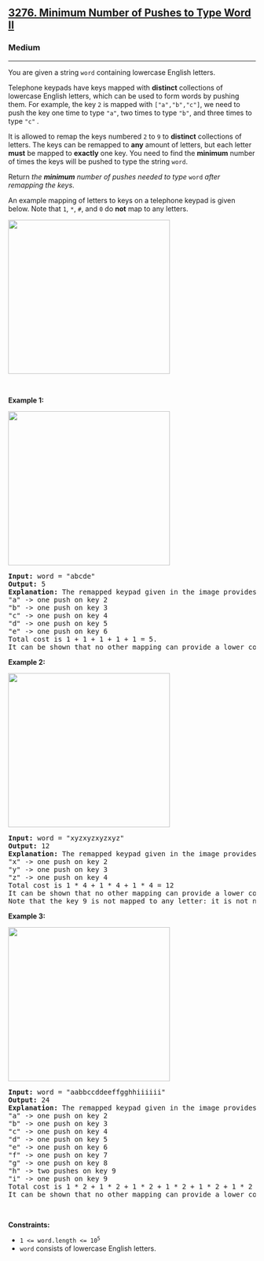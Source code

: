 <h2><a href="https://leetcode.com/problems/minimum-number-of-pushes-to-type-word-ii/description/?envType=daily-question&envId=2024-08-06">3276. Minimum Number of Pushes to Type Word II</a></h2><h3>Medium</h3><hr><p>You are given a string <code>word</code> containing lowercase English letters.</p>

<p>Telephone keypads have keys mapped with <strong>distinct</strong> collections of lowercase English letters, which can be used to form words by pushing them. For example, the key <code>2</code> is mapped with <code>[&quot;a&quot;,&quot;b&quot;,&quot;c&quot;]</code>, we need to push the key one time to type <code>&quot;a&quot;</code>, two times to type <code>&quot;b&quot;</code>, and three times to type <code>&quot;c&quot;</code> <em>.</em></p>

<p>It is allowed to remap the keys numbered <code>2</code> to <code>9</code> to <strong>distinct</strong> collections of letters. The keys can be remapped to <strong>any</strong> amount of letters, but each letter <strong>must</strong> be mapped to <strong>exactly</strong> one key. You need to find the <strong>minimum</strong> number of times the keys will be pushed to type the string <code>word</code>.</p>

<p>Return <em>the <strong>minimum</strong> number of pushes needed to type </em><code>word</code> <em>after remapping the keys</em>.</p>

<p>An example mapping of letters to keys on a telephone keypad is given below. Note that <code>1</code>, <code>*</code>, <code>#</code>, and <code>0</code> do <strong>not</strong> map to any letters.</p>
<img alt="" src="https://assets.leetcode.com/uploads/2023/12/26/keypaddesc.png" style="width: 329px; height: 313px;" />
<p>&nbsp;</p>
<p><strong class="example">Example 1:</strong></p>
<img alt="" src="https://assets.leetcode.com/uploads/2023/12/26/keypadv1e1.png" style="width: 329px; height: 313px;" />
<pre>
<strong>Input:</strong> word = &quot;abcde&quot;
<strong>Output:</strong> 5
<strong>Explanation:</strong> The remapped keypad given in the image provides the minimum cost.
&quot;a&quot; -&gt; one push on key 2
&quot;b&quot; -&gt; one push on key 3
&quot;c&quot; -&gt; one push on key 4
&quot;d&quot; -&gt; one push on key 5
&quot;e&quot; -&gt; one push on key 6
Total cost is 1 + 1 + 1 + 1 + 1 = 5.
It can be shown that no other mapping can provide a lower cost.
</pre>

<p><strong class="example">Example 2:</strong></p>
<img alt="" src="https://assets.leetcode.com/uploads/2024/08/20/edited.png" style="width: 329px; height: 313px;" />
<pre>
<strong>Input:</strong> word = &quot;xyzxyzxyzxyz&quot;
<strong>Output:</strong> 12
<strong>Explanation:</strong> The remapped keypad given in the image provides the minimum cost.
&quot;x&quot; -&gt; one push on key 2
&quot;y&quot; -&gt; one push on key 3
&quot;z&quot; -&gt; one push on key 4
Total cost is 1 * 4 + 1 * 4 + 1 * 4 = 12
It can be shown that no other mapping can provide a lower cost.
Note that the key 9 is not mapped to any letter: it is not necessary to map letters to every key, but to map all the letters.
</pre>

<p><strong class="example">Example 3:</strong></p>
<img alt="" src="https://assets.leetcode.com/uploads/2023/12/27/keypadv2.png" style="width: 329px; height: 313px;" />
<pre>
<strong>Input:</strong> word = &quot;aabbccddeeffgghhiiiiii&quot;
<strong>Output:</strong> 24
<strong>Explanation:</strong> The remapped keypad given in the image provides the minimum cost.
&quot;a&quot; -&gt; one push on key 2
&quot;b&quot; -&gt; one push on key 3
&quot;c&quot; -&gt; one push on key 4
&quot;d&quot; -&gt; one push on key 5
&quot;e&quot; -&gt; one push on key 6
&quot;f&quot; -&gt; one push on key 7
&quot;g&quot; -&gt; one push on key 8
&quot;h&quot; -&gt; two pushes on key 9
&quot;i&quot; -&gt; one push on key 9
Total cost is 1 * 2 + 1 * 2 + 1 * 2 + 1 * 2 + 1 * 2 + 1 * 2 + 1 * 2 + 2 * 2 + 6 * 1 = 24.
It can be shown that no other mapping can provide a lower cost.
</pre>

<p>&nbsp;</p>
<p><strong>Constraints:</strong></p>

<ul>
	<li><code>1 &lt;= word.length &lt;= 10<sup>5</sup></code></li>
	<li><code>word</code> consists of lowercase English letters.</li>
</ul>
